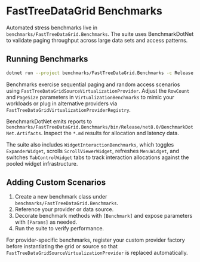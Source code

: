 # FastTreeDataGrid Benchmarks

Automated stress benchmarks live in `benchmarks/FastTreeDataGrid.Benchmarks`. The suite uses BenchmarkDotNet to validate paging throughput across large data sets and access patterns.

## Running Benchmarks

```bash
dotnet run --project benchmarks/FastTreeDataGrid.Benchmarks -c Release
```

Benchmarks exercise sequential paging and random access scenarios using `FastTreeDataGridSourceVirtualizationProvider`. Adjust the `RowCount` and `PageSize` parameters in `VirtualizationBenchmarks` to mimic your workloads or plug in alternative providers via `FastTreeDataGridVirtualizationProviderRegistry`.

BenchmarkDotNet emits reports to `benchmarks/FastTreeDataGrid.Benchmarks/bin/Release/net8.0/BenchmarkDotNet.Artifacts`. Inspect the `*.md` results for allocation and latency data.

The suite also includes `WidgetInteractionBenchmarks`, which toggles `ExpanderWidget`, scrolls `ScrollViewerWidget`, refreshes `MenuWidget`, and switches `TabControlWidget` tabs to track interaction allocations against the pooled widget infrastructure.

## Adding Custom Scenarios

1. Create a new benchmark class under `benchmarks/FastTreeDataGrid.Benchmarks`.
2. Reference your provider or data source.
3. Decorate benchmark methods with `[Benchmark]` and expose parameters with `[Params]` as needed.
4. Run the suite to verify performance.

For provider-specific benchmarks, register your custom provider factory before instantiating the grid or source so that `FastTreeDataGridSourceVirtualizationProvider` is replaced automatically.
